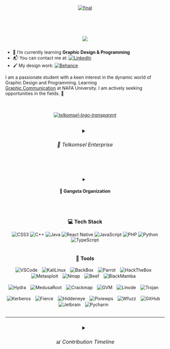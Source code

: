 <div align="center">
    
[![final](https://github.com/Sulaimannabdul/Sulaimannabdul/assets/151133481/5358f0ca-3f26-4a48-a9be-24464218dfbe)](https://www.cisa.gov/topics/cyber-threats-and-advisories)</div>
<img src="https://www.animatedimages.org/data/media/562/animated-line-image-0111.gif" width="1000" height="5" />

<h1 align="center">
<img src="https://readme-typing-svg.herokuapp.com/?font=Righteous&size=35&center=true&vCenter=true&width=500&height=70&duration=4000&lines=Hi+There!👋+;+Welcome+to+my+Github!;" />
</h1>

- 🌱 I’m currently learning **Graphic Design & Programming**
- 📬 You can contact me at: [![LinkedIn](https://img.shields.io/badge/LinkedIn-%230077B5.svg?logo=linkedin&logoColor=white)](https://www.linkedin.com/in/sulaiman-aziz/)
- 🖌️ My design work: [![Behance](https://img.shields.io/badge/Behance-1769ff?logo=behance&logoColor=white)](https://www.behance.net/SulaimanAbdul)

I am a passionate student with a keen interest in the dynamic world of Graphic Design and Programming.
Learning </br>
[Graphic Communication](https://www.nafa.edu.sg/programmes/diploma-in-graphic-communication) at NAFA University. I am actively seeking opportunities in the fields. 🚀

<img src="https://www.animatedimages.org/data/media/562/animated-line-image-0111.gif" width="1000" height="5" />

<h6 align="center">

[![telkomsel-logo-transparent](https://github.com/Sulaimannabdul/Sulaimannabdul/assets/151133481/33129c3a-25c5-404a-ad4c-c095f0e3a756)](https://www.telkomsel.com/enterprise/) </h6>
<h3 align="center">   
<details>
<summary><h6> 🎯 Telkomsel Enterprise </h6></summary>
<div> <br>
      
![17ankedua_1](https://github.com/Sulaimannabdul/Sulaimannabdul/assets/151133481/eec4979e-b378-4b59-87af-d9e50249d5e1)
    
![benergif-min](https://github.com/Sulaimannabdul/Sulaimannabdul/assets/151133481/65786ca0-34d5-4575-b238-453a93b92e49) </h2>
<div align="center">
</details>
<img src="https://www.animatedimages.org/data/media/562/animated-line-image-0111.gif" width="1000" height="5" />

<h4 align="center">
<details>
<summary><h4> 🦈 Gangsta Organization </h4></summary>
<div>
    
![wallpaper](https://github.com/Sulaimannabdul/Sulaimannabdul/assets/151133481/107201f8-d35f-4b73-b3da-92b999947cd3)
</div>
    
![Animation](https://github.com/Sulaimannabdul/Sulaimannabdul/assets/151133481/b52db39e-d543-4487-b914-326f2997035d)
</div>
</details><br>
<div align="center">
    
### 💻 Tech Stack
![CSS3](https://img.shields.io/badge/css3-%231572B6.svg?style=for-the-badge&logo=css3&logoColor=white) 
![C++](https://img.shields.io/badge/c++-%2300599C.svg?style=for-the-badge&logo=c%2B%2B&logoColor=white) 
![Java](https://img.shields.io/badge/java-%23ED8B00.svg?style=for-the-badge&logo=openjdk&logoColor=white) 
![React Native](https://img.shields.io/badge/react_native-%2320232a.svg?style=for-the-badge&logo=react&logoColor=%2361DAFB)
![JavaScript](https://img.shields.io/badge/javascript-%23323330.svg?style=for-the-badge&logo=javascript&logoColor=%23F7DF1E) 
![PHP](https://img.shields.io/badge/php-%23777BB4.svg?style=for-the-badge&logo=php&logoColor=white) 
![Python](https://img.shields.io/badge/python-3670A0?style=for-the-badge&logo=python&logoColor=ffdd54) 
![TypeScript](https://img.shields.io/badge/typescript-%23007ACC.svg?style=for-the-badge&logo=typescript&logoColor=white)
<br><br>

<div align="center">

### 🧰 Tools

<img align="center" alt="VSCode" width="30px" style="padding-right:10px;" src="https://uxwing.com/wp-content/themes/uxwing/download/brands-and-social-media/visual-studio-code-icon.png" />
<img align="center" alt="KaliLinux" width="30px" style="padding-right:10px;" src="https://seeklogo.com/images/K/kali-linux-logo-AED181186E-seeklogo.com.png" />
<img align="center" alt="BackBox" width="30px" style="padding-right:10px;" src="https://freepngimg.com/thumb/gnome/59140-backbox-operating-systems-linux-distribution-mint.png" />
<img align="center" alt="Parrot" width="30px" style="padding-right:10px;" src="https://jessehirsh.com/content/images/size/w960/2020/08/Parrot_Logo.png" />
<img align="center" alt="HackTheBox" width="30px" style="padding-right:10px;" src="https://static-00.iconduck.com/assets.00/hack-the-box-icon-512x512-pokr8xc5.png" />
<img align="center" alt="Metasploit" width="30px" style="padding-right:10px;" src="https://www.kali.org/tools/metasploit-framework/images/metasploit-framework-logo.svg" />
<img align="center" alt="Nmap" width="32px" style="padding-right:10px;" src="https://nmap.org/images/nmap-logo-256x256.png" />
<img align="center" alt="Beef" width="31px" style="padding-right:10px;" src="https://github.com/Sulaimannabdul/Sulaimannabdul/assets/151133481/7a49a4a2-b646-41f9-bc92-1c378a4e357a" />
<img align="center" alt="BlackMamba" width="30px" style="padding-right:10px;" src="https://miro.medium.com/v2/resize:fit:1122/1*_pc0k3ZBgaIWgAFLM2EoVw.png" /><br><br>
<img align="center" alt="Hydra" width="33px" style="padding-right:10px;" src="https://www.kali.org/tools/hydra/images/hydra-logo.svg" />
<img align="center" alt="MedusaRoot" width="32px" style="padding-right:10px;" src="https://www.kali.org/tools/medusa/images/medusa-logo.svg" />
<img align="center" alt="Crackmap" width="32px" style="padding-right:10px;" src="https://www.kali.org/tools/crackmapexec/images/crackmapexec-logo.svg" />
<img align="center" alt="GVM" width="32px" style="padding-right:10px;" src="https://www.kali.org/tools/gvm/images/gvm-logo.svg" />
<img align="center" alt="Linode" width="26px" style="padding-right:10px;" src="https://seeklogo.com/images/L/linode-logo-0B22204438-seeklogo.com.png" />
<img align="center" alt="Trojan" width="26px" style="padding-right:10px;" src="https://seeklogo.com/images/T/Trojans-logo-9022C64088-seeklogo.com.png" /><br><br>
<img align="center" alt="Kerberos" width="32px" style="padding-right:10px;" src="https://www.khuxwiki.com/w/images/5/56/Cerberus_6%E2%98%85_KHUX.png" />
<img align="center" alt="Fierce" width="32px" style="padding-right:10px;" src="https://www.kali.org/tools/fierce/images/fierce-logo.svg" />
<img align="center" alt="Hiddeneye" width="30px" style="padding-right:10px;" src="https://tinyurl.com/hiddeneyeproject" />
<img align="center" alt="Pixiewps" width="30px" style="padding-right:10px;" src="https://www.kali.org/tools/pixiewps/images/pixiewps-logo.svg" />
<img align="center" alt="Wfuzz" width="33px" style="padding-right:10px;" src="https://www.kali.org/tools/wfuzz/images/wfuzz-logo.svg" />
<img align="center" alt="GitHub" width="30px" style="padding-right:10px;" src="https://cdn.iconscout.com/icon/free/png-512/free-github-159-721954.png?f=webp&w=512" />
<img align="center" alt="Jetbrain" width="30px" style="padding-right:10px;" src="https://resources.jetbrains.com/storage/products/company/brand/logos/jb_beam.png" />
<img align="center" alt="Pycharm" width="30px" style="padding-right:10px;" src="https://www.cdnlogo.com/logos/p/15/pycharm.svg" />
</div>
<br>

<div align="center">
<hr>

<h3><details>
<summary> <h6> 📊 Contribution Timeline </h6></summary>
<br>    
<tr>
<td align="center">
<img src="https://github.com/Sulaimannabdul/Sulaimannabdul/blob/main/metrics.plugin.isocalendar.svg" />
</td>
</tr> 
<br><br>
<img src="https://github-readme-activity-graph.vercel.app/graph?username=Sulaimannabdul&theme=react-dark&area=true&hide_border=true" />
</div>
<div align="left">
</details>
<img src="https://www.animatedimages.org/data/media/562/animated-line-image-0111.gif" width="1000" height="5" />
